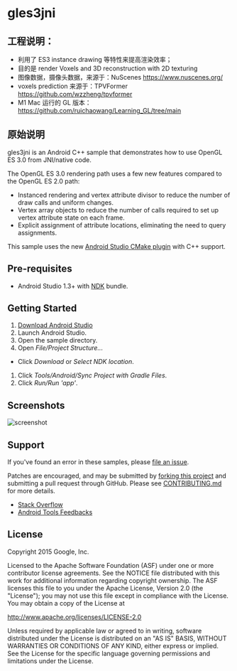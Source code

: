 # gles3jni

## 工程说明：
- 利用了 ES3  instance drawing 等特性来提高渲染效率；
- 目的是 render Voxels and 3D reconstruction with 2D texturing
- 图像数据，摄像头数据，来源于：NuScenes https://www.nuscenes.org/
- voxels prediction 来源于：TPVFormer https://github.com/wzzheng/tpvformer
- M1 Mac 运行的 GL 版本：https://github.com/ruichaowang/Learning_GL/tree/main

## 原始说明

gles3jni is an Android C++ sample that demonstrates how to use OpenGL ES 3.0
from JNI/native code.

The OpenGL ES 3.0 rendering path uses a few new features compared to the OpenGL
ES 2.0 path:

- Instanced rendering and vertex attribute divisor to reduce the number of draw
  calls and uniform changes.
- Vertex array objects to reduce the number of calls required to set up vertex
  attribute state on each frame.
- Explicit assignment of attribute locations, eliminating the need to query
  assignments.

This sample uses the new
[Android Studio CMake plugin](http://tools.android.com/tech-docs/external-c-builds)
with C++ support.

## Pre-requisites

- Android Studio 1.3+ with [NDK](https://developer.android.com/ndk/) bundle.

## Getting Started

1. [Download Android Studio](http://developer.android.com/sdk/index.html)
1. Launch Android Studio.
1. Open the sample directory.
1. Open *File/Project Structure...*

- Click *Download* or *Select NDK location*.

1. Click *Tools/Android/Sync Project with Gradle Files*.
1. Click *Run/Run 'app'*.

## Screenshots

![screenshot](screenshot.png)

## Support

If you've found an error in these samples, please
[file an issue](https://github.com/googlesamples/android-ndk/issues/new).

Patches are encouraged, and may be submitted by
[forking this project](https://github.com/googlesamples/android-ndk/fork) and
submitting a pull request through GitHub. Please see
[CONTRIBUTING.md](../CONTRIBUTING.md) for more details.

- [Stack Overflow](http://stackoverflow.com/questions/tagged/android-ndk)
- [Android Tools Feedbacks](http://tools.android.com/feedback)

## License

Copyright 2015 Google, Inc.

Licensed to the Apache Software Foundation (ASF) under one or more contributor
license agreements. See the NOTICE file distributed with this work for
additional information regarding copyright ownership. The ASF licenses this file
to you under the Apache License, Version 2.0 (the "License"); you may not use
this file except in compliance with the License. You may obtain a copy of the
License at

http://www.apache.org/licenses/LICENSE-2.0

Unless required by applicable law or agreed to in writing, software distributed
under the License is distributed on an "AS IS" BASIS, WITHOUT WARRANTIES OR
CONDITIONS OF ANY KIND, either express or implied. See the License for the
specific language governing permissions and limitations under the License.
